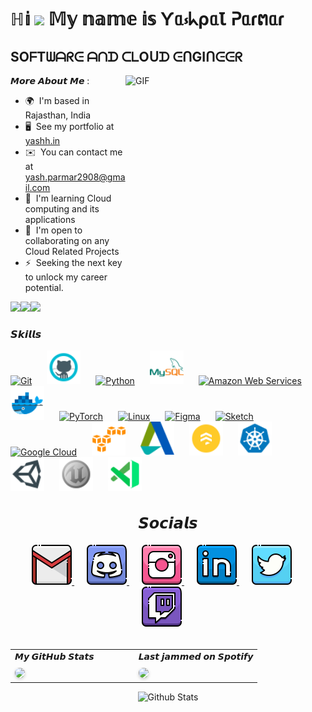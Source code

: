 ℍ𝕚 <img src="https://github.com/TheDudeThatCode/TheDudeThatCode/blob/master/Assets/Hi.gif" width="40px"> 𝕄𝕪 𝕟𝕒𝕞𝕖 𝕚𝕤 Ƴᥲ⳽ᖾρᥲꙆ ᕈᥲɾຕᥲɾ
======================================================================================================================================


SOᖴTᗯᗩᖇᕮ ᗩᑎᗪ ᑕᒪOᑌᗪ ᕮᑎGIᑎᕮᕮᖇ
---------------------------

<img align="right" alt="GIF" src="https://github.com/Zatch07/Zatch07/blob/main/Comm.gif" width="320" height="320" />


𝙈𝙤𝙧𝙚 𝘼𝙗𝙤𝙪𝙩 𝙈𝙚 :
* 🌍  I'm based in Rajasthan, India
* 🖥️  See my portfolio at [yashh.in](http://yashh.in)
* ✉️  You can contact me at [yash.parmar2908@gmail.com](mailto:yash.parmar2908@gmail.com)
* 🧠  I'm learning Cloud computing and its applications
* 🤝  I'm open to collaborating on any Cloud Related Projects
* ⚡  Seeking the next key to unlock my career potential.

<a href="https://www.github.com/Zatch07" target="_blank" rel="noreferrer"><img
src="https://img.shields.io/github/followers/Zatch07?logo=github&style=for-the-badge&color=facc15&labelColor=000000" /></a><a href="https://www.x.com/Z_Yashh" target="_blank" rel="noreferrer"><img
src="https://img.shields.io/twitter/follow/Z_Yashh?logo=twitter&style=for-the-badge&color=facc15&labelColor=000000"
/></a><a href="https://www.twitch.tv/y_zatch" target="_blank" rel="noreferrer"><img
src="https://img.shields.io/twitch/status/y_zatch?logo=twitchsx&style=for-the-badge&color=facc15&labelColor=000000&label=TWITCH+STATUS" /></a>

### 𝙎𝙠𝙞𝙡𝙡𝙨


<p align="left">
<a href="https://git-scm.com/" target="_blank" rel="noreferrer" style="margin-right: 20px; margin-bottom: 20px;"><img src="https://raw.githubusercontent.com/danielcranney/readme-generator/main/public/icons/skills/git-colored.svg" width="54" height="54" alt="Git" /></a>
<a href="https://code.github.com/" target="_blank" rel="noreferrer" style="margin-right: 20px; margin-bottom: 20px;"><img src="https://github.com/Zatch07/Zatch07/blob/main/Icons/github.png?raw=true" width="54" height="54" alt="GitHub" /></a>
<a href="https://www.python.org/" target="_blank" rel="noreferrer" style="margin-right: 20px; margin-bottom: 20px;"><img src="https://raw.githubusercontent.com/danielcranney/readme-generator/main/public/icons/skills/python-colored.svg" width="54" height="54" alt="Python" /></a>
<a href="https://www.mysql.com/" target="_blank" rel="noreferrer" style="margin-right: 20px; margin-bottom: 20px;"><img src="https://github.com/Zatch07/Zatch07/blob/main/Icons/mysql.png" width="54" height="54" alt="MySQL" /></a>
<a href="https://aws.amazon.com" target="_blank" rel="noreferrer" style="margin-right: 20px; margin-bottom: 20px;"><img src="https://raw.githubusercontent.com/danielcranney/readme-generator/main/public/icons/skills/aws-colored.svg" width="54" height="54" alt="Amazon Web Services" /></a>
<a href="https://www.docker.com/" target="_blank" rel="noreferrer" style="margin-right: 20px; margin-bottom: 20px;"><img src="https://github.com/Zatch07/Zatch07/blob/main/Icons/docker.png" width="54" height="54" alt="Docker" /></a>
<a href="https://pytorch.org/" target="_blank" rel="noreferrer" style="margin-right: 20px; margin-bottom: 20px;"><img src="https://raw.githubusercontent.com/danielcranney/readme-generator/main/public/icons/skills/pytorch-colored.svg" width="54" height="54" alt="PyTorch" /></a>
<a href="https://www.linux.org" target="_blank" rel="noreferrer" style="margin-right: 20px; margin-bottom: 20px;"><img src="https://raw.githubusercontent.com/danielcranney/readme-generator/main/public/icons/skills/linux-colored.svg" width="54" height="54" alt="Linux" /></a>
<a href="https://www.figma.com/" target="_blank" rel="noreferrer" style="margin-right: 20px; margin-bottom: 20px;"><img src="https://raw.githubusercontent.com/danielcranney/readme-generator/main/public/icons/skills/figma-colored.svg" width="54" height="54" alt="Figma" /></a>
<a href="https://www.sketch.com/" target="_blank" rel="noreferrer" style="margin-right: 20px; margin-bottom: 20px;"><img src="https://raw.githubusercontent.com/danielcranney/readme-generator/main/public/icons/skills/sketch-colored.svg" width="54" height="54" alt="Sketch" /></a>
<a href="https://cloud.google.com/" target="_blank" rel="noreferrer" style="margin-right: 20px; margin-bottom: 20px;"><img src="https://raw.githubusercontent.com/danielcranney/readme-generator/main/public/icons/skills/googlecloud-colored.svg" width="54" height="54" alt="Google Cloud" /></a>
<a href="https://aws.amazon.com/s3/" target="_blank" rel="noreferrer" style="margin-right: 20px; margin-bottom: 20px;"><img src="https://github.com/Zatch07/Zatch07/blob/main/Icons/amazons3.png?raw=true" width="54" height="54" alt="Amazon S3" /></a>
<a href="https://www.autodesk.com/products/maya/overview" target="_blank" rel="noreferrer" style="margin-right: 20px; margin-bottom: 20px;"><img src="https://github.com/Zatch07/Zatch07/blob/main/Icons/autodesk.png?raw=true" width="54" height="54" alt="Autodesk Maya" /></a>
<a href="https://firebase.google.com/products/firestore" target="_blank" rel="noreferrer" style="margin-right: 20px; margin-bottom: 20px;"><img src="https://github.com/Zatch07/Zatch07/blob/main/Icons/firestore.png?raw=true" width="54" height="54" alt="Google Firestore" /></a>
<a href="https://kubernetes.io/" target="_blank" rel="noreferrer" style="margin-right: 20px; margin-bottom: 20px;"><img src="https://github.com/Zatch07/Zatch07/blob/main/Icons/kubernetes.png?raw=true" width="54" height="54" alt="Kubernetes" /></a>
<a href="https://unity.com/" target="_blank" rel="noreferrer" style="margin-right: 20px; margin-bottom: 20px;"><img src="https://github.com/Zatch07/Zatch07/blob/main/Icons/unity.png?raw=true" width="54" height="54" alt="Unity Engine" /></a>
<a href="https://www.unrealengine.com/en-US/" target="_blank" rel="noreferrer" style="margin-right: 20px; margin-bottom: 20px;"><img src="https://github.com/Zatch07/Zatch07/blob/main/Icons/unrealengine.png?raw=true" width="54" height="54" alt="Unreal Engine" /></a>
<a href="https://code.visualstudio.com/" target="_blank" rel="noreferrer" style="margin-right: 20px; margin-bottom: 20px;"><img src="https://github.com/Zatch07/Zatch07/blob/main/Icons/visualstudiocode.png?raw=true" width="54" height="54" alt="Visual Studio Code" /></a>
</p>


<h2 align="center" style="font-size: 24px;">𝙎𝙤𝙘𝙞𝙖𝙡𝙨</h2>

<p align="center">
  <a href="mailto:yash.parmar2908@gmail.com" target="_blank" rel="noreferrer" style="margin-right: 20px; margin-bottom: 20px;">
    <img src="https://github.com/Zatch07/Zatch07/blob/main/Icons/gmail.png?raw=true" width="64" height="64" alt="Gmail" />
  </a>
  <a href="https://discord.com/users/z.yashh" target="_blank" rel="noreferrer" style="margin-right: 20px; margin-bottom: 20px;">
    <img src="https://github.com/Zatch07/Zatch07/blob/main/Icons/discord.png?raw=true" width="64" height="64" alt="Discord" />
  </a>
  <a href="http://www.instagram.com/z.yashh" target="_blank" rel="noreferrer" style="margin-right: 20px; margin-bottom: 20px;">
    <img src="https://github.com/Zatch07/Zatch07/blob/main/Icons/instagram.png?raw=true" width="64" height="64" alt="Instagram" />
  </a>
  <a href="https://www.linkedin.com/in/yashpal-parmar/" target="_blank" rel="noreferrer" style="margin-right: 20px; margin-bottom: 20px;">
    <img src="https://github.com/Zatch07/Zatch07/blob/main/Icons/linkedin.png?raw=true" width="64" height="64" alt="LinkedIn" />
  </a>
  <a href="https://www.x.com/Z_Yashh" target="_blank" rel="noreferrer" style="margin-right: 20px; margin-bottom: 20px;">
    <img src="https://github.com/Zatch07/Zatch07/blob/main/Icons/twitter.png?raw=true" width="64" height="64" alt="Twitter" />
  </a>
  <a href="https://www.twitch.tv/y_zatch" target="_blank" rel="noreferrer" style="margin-right: 20px; margin-bottom: 20px;">
    <img src="https://github.com/Zatch07/Zatch07/blob/main/Icons/twitch.png?raw=true" width="64" height="64" alt="Twitch" />
  </a>
</p>


<h2 align="center" style="font-size: 24px;"></h2>

<table width="100%" border="0" cellspacing="0" cellpadding="0" style="border-collapse: collapse;">
  <tr>
    <td valign="top" width="50%" style="padding-right: 20px;">
      <b style="display: block; margin-bottom: 10px;">𝙈𝙮 𝙂𝙞𝙩𝙃𝙪𝙗  𝙎𝙩𝙖𝙩𝙨</b>
      <a href="http://www.github.com/Zatch07">
        <img src="https://github-readme-streak-stats.herokuapp.com/?user=Zatch07&stroke=ffffff&background=000000&ring=ef4444&fire=ef4444&currStreakNum=ffffff&currStreakLabel=ef4444&sideNums=ffffff&sideLabels=ffffff&dates=ffffff&hide_border=true" style="width: 100%; height: auto; border-radius: 8px; box-shadow: 0 2px 5px rgba(0,0,0,0.2);" />
      </a>
    </td>
    <td valign="top" width="50%">
      <b style="display: block; margin-bottom: 10px;">𝙇𝙖𝙨𝙩 𝙟𝙖𝙢𝙢𝙚𝙙 𝙤𝙣 𝙎𝙥𝙤𝙩𝙞𝙛𝙮</b>
      <a href="https://spotify-github-profile.vercel.app/api/view?uid=jukd9bommqnp5iw0r2rm6ndh0&redirect=true">
        <img src="https://spotify-github-profile.vercel.app/api/view?uid=jukd9bommqnp5iw0r2rm6ndh0&cover_image=false&theme=default&show_offline=false&background_color=000000&interchange=true&bar_color=ffffff&bar_color_cover=true" style="width: 100%; height: auto; border-radius: 8px; box-shadow: 0 2px 5px rgba(0,0,0,0.2);" />
      </a>
    </td>
  </tr>
</table>


<p align="center">
        <img src="https://raw.githubusercontent.com/mayhemantt/mayhemantt/Update/svg/Bottom.svg" alt="Github Stats" />
</p>
